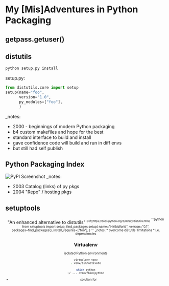 


# My [Mis]Adventures in Python Packaging



## getpass.getuser()



## distutils
```bash
python setup.py install
```
setup<span>.</span>py:
```python
from distutils.core import setup
setup(name="foo",
      version="1.0",
      py_modules=["foo"],
      )
```
_notes:
* 2000 - beginnings of modern Python packaging
* b4 custom makefiles and hope for the best
* standard interface to build and install
* gave confidence code will build and run in diff envs
* but still had self publish



## Python Packaging Index
![PyPI Screenshot](https://api.pcloud.com/getpubthumb?code=ulHctalK&size=746x688)
_notes:
* 2003 Catalog (links) of py pkgs
* 2004 "Repo" / hosting pkgs



## setuptools
<center style="text-align:center">"An enhanced alternative to distutils"<sup> <small><small>[ref](https://docs.python.org/3/library/distutils.html)</small></small><sup>
```python
from setuptools import setup, find_packages
setup(
    name="HelloWorld",
    version="0.1",
    packages=find_packages(),
    install_requires=["foo"],
)
```
_notes:
* overcome distutils' limitations
* i.e. dependencies



## Virtualenv
isolated Python environments
```bash
virtualenv venv
. venv/bin/activate

which python
~/ ... /venv/bin/python
```
* solution for
<!--stackedit_data:
eyJoaXN0b3J5IjpbLTEwODg2MTIyNSwxOTQzODcwODA5LDMwOT
A1MjE2MywtNDczODkwOTY2LDY4MjY4NTMyMSwxMjU3MzczMDIy
LDI1NTAxNDkxNywtMjExOTExOTY1NF19
-->